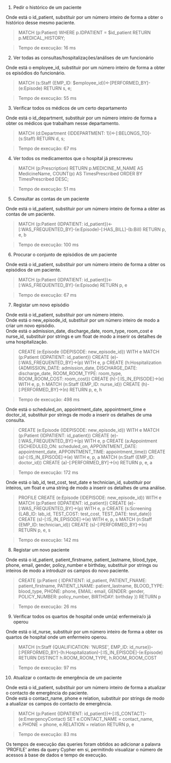 1. Pedir o histórico de um paciente

Onde está o id_patient, substituir por um número inteiro de forma a obter o histórico desse mesmo paciente.

> MATCH (p:Patient) WHERE p.IDPATIENT = $id_patient RETURN p.MEDICAL_HISTORY;

> Tempo de execução: 16 ms

2. Ver todas as consultas/hospitalizações/análises de um funcionário

Onde está o employee_id, substituir por um número inteiro de forma a obter os episódios do funcionário.

> MATCH (s:Staff {EMP_ID: $employee_id})<-[PERFORMED_BY]-(e:Episode) RETURN s, e;

> Tempo de execução: 55 ms

3. Verificar todos os médicos de um certo departamento

Onde está o id_department, substituir por um número inteiro de forma a obter os médicos que trabalham nesse departamento.

> MATCH (d:Department {IDDEPARTMENT: 1})<-[:BELONGS_TO]-(s:Staff) RETURN d, s;

> Tempo de execução: 67 ms

4. Ver todos os medicamentos que o hospital já prescreveu

> MATCH (p:Prescription) RETURN p.MEDICINE_M_NAME AS MedicineName, COUNT(p) AS TimesPrescribed ORDER BY TimesPrescribed DESC;

> Tempo de execução: 51 ms

5. Consultar as contas de um paciente

Onde está o id_patient, substituir por um número inteiro de forma a obter as contas de um paciente.

> MATCH (p:Patient {IDPATIENT: id_patient})<-[:WAS_FREQUENTED_BY]-(e:Episode)-[:HAS_BILL]-(b:Bill)
RETURN p, e, b

> Tempo de execução: 100 ms

6. Procurar o conjunto de episódios de um paciente

Onde está o id_patient, substituir por um número inteiro de forma a obter os episódios de um paciente.

> MATCH (p:Patient {IDPATIENT: id_patient})<-[:WAS_FREQUENTED_BY]-(e:Episode)
RETURN p, e

> Tempo de execução: 67 ms

7. Registar um novo episódio

Onde está o id_patient, substituir por um número inteiro. \
Onde está o new_episode_id, substituir por um número inteiro de modo a criar um novo episódio. \
Onde está o admission_date, discharge_date, room_type, room_cost e nurse_id, substituir por strings e um float de modo a inserir os detalhes de uma hospitalização.

> CREATE (e:Episode {IDEPISODE: new_episode_id})
WITH e
MATCH (p:Patient {IDPATIENT: id_patient})
CREATE (e)-[:WAS_FREQUENTED_BY]->(p)
WITH e, p
CREATE (h:Hospitalization {ADMISSION_DATE: admission_date, DISCHARGE_DATE: discharge_date, ROOM_ROOM_TYPE: room_type, ROOM_ROOM_COST: room_cost})
CREATE (h)-[:IS_IN_EPISODE]->(e)
WITH e, p, h
MATCH (n:Staff {EMP_ID: nurse_id})
CREATE (h)-[:PERFORMED_BY]->(n)
RETURN p, e, h

> Tempo de execução: 498 ms

Onde está o scheduled_on, appointment_date, appointment_time e doctor_id, substituir por strings de modo a inserir os detalhes de uma consulta.

> CREATE (e:Episode {IDEPISODE: new_episode_id})
WITH e
MATCH (p:Patient {IDPATIENT: id_patient})
CREATE (e)-[:WAS_FREQUENTED_BY]->(p)
WITH e, p
CREATE (a:Appointment {SCHEDULED_ON: scheduled_on, APPOINTMENT_DATE: appointment_date, APPOINTMENT_TIME: appointment_time})
CREATE (a)-[:IS_IN_EPISODE]->(e)
WITH e, p, a
MATCH (n:Staff {EMP_ID: doctor_id})
CREATE (a)-[:PERFORMED_BY]->(n)
RETURN p, e, a

> Tempo de execução: 172 ms

Onde está o lab_id, test_cost, test_date e technician_id, substituir por inteiros, um float e uma string de modo a inserir os detalhes de uma análise.

> PROFILE 
CREATE (e:Episode {IDEPISODE: new_episode_id})
WITH e
MATCH (p:Patient {IDPATIENT: id_patient})
CREATE (e)-[:WAS_FREQUENTED_BY]->(p)
WITH e, p
CREATE (s:Screening {LAB_ID: lab_id, TEST_COST: test_cost, TEST_DATE: test_date})
CREATE (s)-[:IS_IN_EPISODE]->(e)
WITH e, p, s
MATCH (n:Staff {EMP_ID: technician_id})
CREATE (s)-[:PERFORMED_BY]->(n)
RETURN p, e, s

> Tempo de execução: 142 ms

8. Registar um novo paciente

Onde está o id_patient, patient_firstname, patient_lastname, blood_type, phone, email, gender, policy_number e birthday, substituir por strings ou inteiros de modo a introduzir os campos do novo paciente.

> CREATE (p:Patient {
    IDPATIENT: id_patient,
    PATIENT_FNAME: patient_firstname,
    PATIENT_LNAME: patient_lastname,
    BLOOD_TYPE: blood_type,
    PHONE: phone,
    EMAIL: email,
    GENDER: gender,
    POLICY_NUMBER: policy_number,
    BIRTHDAY: birthday
})
RETURN p

> Tempo de execução: 26 ms

9. Verificar todos os quartos de hospital onde um(a) enfermeira/o já operou

Onde está o id_nurse, substituir por um número inteiro de forma a obter os quartos de hospital onde um enfermeiro operou.

> MATCH (n:Staff {QUALIFICATION: 'NURSE', EMP_ID: id_nurse})-[:PERFORMED_BY]-(h:Hospitalization)-[:IS_IN_EPISODE]-(e:Episode)
RETURN DISTINCT h.ROOM_ROOM_TYPE, h.ROOM_ROOM_COST

> Tempo de execução: 97 ms

10. Atualizar o contacto de emergência de um paciente

Onde está o id_patient, substituir por um número inteiro de forma a atualizar o contacto de emergência do paciente. \
Onde está o contact_name, phone e relation, substituir por strings de modo a atualizar os campos do contacto de emergência.

> MATCH (p:Patient {IDPATIENT: id_patient})<-[:IS_CONTACT]-(e:EmergencyContact)
SET e.CONTACT_NAME = contact_name, e.PHONE = phone, e.RELATION = relation
RETURN p, e

> Tempo de execução: 83 ms

Os tempos de execução das queries foram obtidos ao adicionar a palavra 'PROFILE' antes da query Cypher em si, permitindo visualizar o número de acessos à base de dados e tempo de execução.
